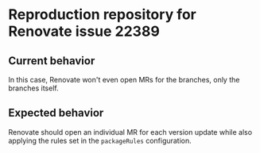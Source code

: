 # Reproduction repository for Renovate issue 22389
## Current behavior
In this case, Renovate won't even open MRs for the branches, only the branches itself.

## Expected behavior
Renovate should open an individual MR for each version update while also applying the rules set in the `packageRules` configuration.

